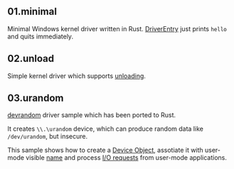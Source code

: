 ## 01.minimal

Minimal Windows kernel driver written in Rust. [DriverEntry](https://msdn.microsoft.com/en-us/library/windows/hardware/ff544113%28v=vs.85%29.aspx) just prints `hello` and quits immediately.

## 02.unload

Simple kernel driver which supports [unloading](https://msdn.microsoft.com/en-us/library/windows/hardware/ff564886%28v=vs.85%29.aspx).

## 03.urandom

[devrandom](https://github.com/pravic/ontl/tree/master/samples/devrandom) driver sample which has been ported to Rust.

It creates `\\.\urandom` device, which can produce random data like `/dev/urandom`, but insecure.

This sample shows how to create a [Device Object](https://msdn.microsoft.com/en-us/library/windows/hardware/ff548014%28v=vs.85%29.aspx), assotiate it with user-mode visible [name](https://msdn.microsoft.com/en-us/library/windows/hardware/ff556420%28v=vs.85%29.aspx) and process [I/O requests](https://msdn.microsoft.com/en-us/library/windows/hardware/ff544248%28v=vs.85%29.aspx) from user-mode applications.
